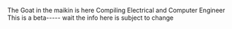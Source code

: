  The Goat in the maikin is here 
Compiling Electrical and Computer Engineer
This is a beta----- wait the info here is subject to change 
